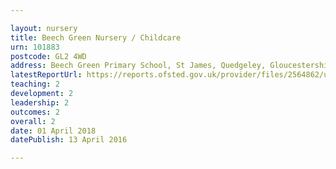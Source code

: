 ```yaml
---

layout: nursery
title: Beech Green Nursery / Childcare
urn: 101883
postcode: GL2 4WD
address: Beech Green Primary School, St James, Quedgeley, Gloucestershire, GL2 4WD
latestReportUrl: https://reports.ofsted.gov.uk/provider/files/2564862/urn/101883.pdf
teaching: 2
development: 2
leadership: 2
outcomes: 2
overall: 2
date: 01 April 2018 
datePublish: 13 April 2016

---
```


